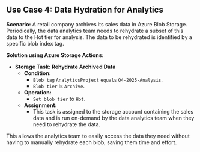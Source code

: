 ## Use Case 4: Data Hydration for Analytics

**Scenario:** A retail company archives its sales data in Azure Blob Storage. Periodically, the data analytics team needs to rehydrate a subset of this data to the Hot tier for analysis. The data to be rehydrated is identified by a specific blob index tag.

**Solution using Azure Storage Actions:**

*   **Storage Task: Rehydrate Archived Data**
    *   **Condition:**
        *   `Blob tag` `AnalyticsProject` `equals` `Q4-2025-Analysis`.
        *   `Blob tier` is `Archive`.
    *   **Operation:**
        *   `Set blob tier` to `Hot`.
    *   **Assignment:**
        *   This task is assigned to the storage account containing the sales data and is run on-demand by the data analytics team when they need to rehydrate the data.

This allows the analytics team to easily access the data they need without having to manually rehydrate each blob, saving them time and effort.
